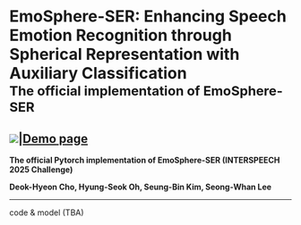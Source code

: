 # EmoSphere-SER: Enhancing Speech Emotion Recognition through Spherical Representation with Auxiliary Classification <br><sub>The official implementation of EmoSphere-SER</sub>
##  <a src="https://img.shields.io/badge/cs.CV-2406.07803-b31b1b?logo=arxiv&logoColor=red" href=""> <img src="https://img.shields.io/badge/cs.CV-2406.07803-b31b1b?logo=arxiv&logoColor=red"></a>|[Demo page]()

**The official Pytorch implementation of EmoSphere-SER (INTERSPEECH 2025 Challenge)**

**Deok-Hyeon Cho, Hyung-Seok Oh, Seung-Bin Kim, Seong-Whan Lee**

---
code & model (TBA)
